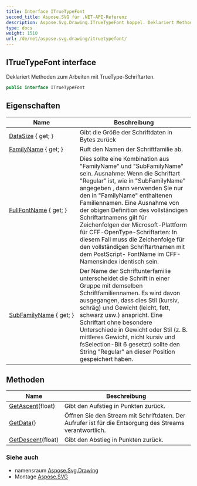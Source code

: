 ```yaml
---
title: Interface ITrueTypeFont
second_title: Aspose.SVG für .NET-API-Referenz
description: Aspose.Svg.Drawing.ITrueTypeFont koppel. Deklariert Methoden zum Arbeiten mit TrueTypeSchriftarten.
type: docs
weight: 1510
url: /de/net/aspose.svg.drawing/itruetypefont/
---
```

## ITrueTypeFont interface

Deklariert Methoden zum Arbeiten mit TrueType-Schriftarten.

```csharp
public interface ITrueTypeFont
```

## Eigenschaften

| Name | Beschreibung |
| --- | --- |
| [DataSize](../../aspose.svg.drawing/itruetypefont/datasize/) { get; } | Gibt die Größe der Schriftdaten in Bytes zurück |
| [FamilyName](../../aspose.svg.drawing/itruetypefont/familyname/) { get; } | Ruft den Namen der Schriftfamilie ab. |
| [FullFontName](../../aspose.svg.drawing/itruetypefont/fullfontname/) { get; } | Dies sollte eine Kombination aus "FamilyName" und "SubFamilyName" sein. Ausnahme: Wenn die Schriftart "Regular" ist, wie in "SubFamilyName" angegeben , dann verwenden Sie nur den in "FamilyName" enthaltenen Familiennamen. Eine Ausnahme von der obigen Definition des vollständigen Schriftartnamens gilt für Zeichenfolgen der Microsoft-Plattform für CFF-OpenType-Schriftarten: In diesem Fall muss die Zeichenfolge für den vollständigen Schriftartnamen mit dem PostScript- FontName im CFF-Namensindex identisch sein. |
| [SubFamilyName](../../aspose.svg.drawing/itruetypefont/subfamilyname/) { get; } | Der Name der Schriftunterfamilie unterscheidet die Schrift in einer Gruppe mit demselben Schriftfamiliennamen. Es wird davon ausgegangen, dass dies Stil (kursiv, schräg) und Gewicht (leicht, fett, schwarz usw.) anspricht. Eine Schriftart ohne besondere Unterschiede in Gewicht oder Stil (z. B. mittleres Gewicht, nicht kursiv und fsSelection-Bit 6 gesetzt) sollte den String "Regular" an dieser Position gespeichert haben. |

## Methoden

| Name | Beschreibung |
| --- | --- |
| [GetAscent](../../aspose.svg.drawing/itruetypefont/getascent/)(float) | Gibt den Aufstieg in Punkten zurück. |
| [GetData](../../aspose.svg.drawing/itruetypefont/getdata/)() | Öffnen Sie den Stream mit Schriftdaten. Der Aufrufer ist für die Entsorgung des Streams verantwortlich. |
| [GetDescent](../../aspose.svg.drawing/itruetypefont/getdescent/)(float) | Gibt den Abstieg in Punkten zurück. |

### Siehe auch

* namensraum [Aspose.Svg.Drawing](../../aspose.svg.drawing/)
* Montage [Aspose.SVG](../../)


